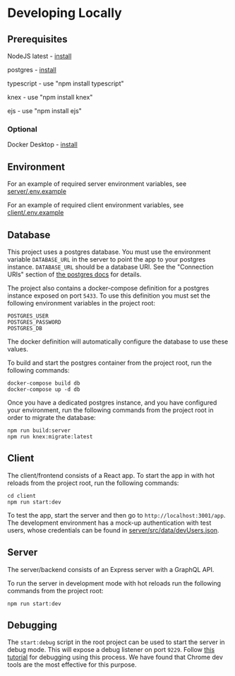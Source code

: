 # Developing Locally

## Prerequisites
NodeJS latest - [install](https://nodejs.org/en/download/package-manager)

postgres - [install](https://www.postgresql.org/download/)

typescript - use "npm install typescript"

knex - use "npm install knex"

ejs - use "npm install ejs"

### Optional
Docker Desktop - [install](https://docs.docker.com/get-docker/)

## Environment
For an example of required server environment variables, see [server/.env.example](server/.env.example)

For an example of required client environment variables, see [client/.env.example](client/.env.example)

## Database
This project uses a postgres database. You must use the environment variable `DATABASE_URL` in the server to point the app to your postgres instance. `DATABASE_URL` should be a database URI. See the "Connection URIs" section of [the postgres docs](https://www.postgresql.org/docs/current/libpq-connect.html) for details.

The project also contains a docker-compose definition for a postgres instance exposed on port `5433`. To use this definition you must set the following environment variables in the project root:
```
POSTGRES_USER
POSTGRES_PASSWORD
POSTGRES_DB
```
The docker definition will automatically configure the database to use these values.

To build and start the postgres container from the project root, run the following commands:

```
docker-compose build db
docker-compose up -d db
```

Once you have a dedicated postgres instance, and you have configured your environment, run the following commands from the project root in order to migrate the database:
```
npm run build:server
npm run knex:migrate:latest
```

## Client
The client/frontend consists of a React app. To start the app in with hot reloads from the project root, run the following commands:

```
cd client
npm run start:dev
```

To test the app, start the server and then go to `http://localhost:3001/app`. The development environment has a mock-up authentication with test users, whose credentials can be found in [server/src/data/devUsers.json](server/src/data/devUsers.json).

## Server
The server/backend consists of an Express server with a GraphQL API.

To run the server in development mode with hot reloads run the following commands from the project root:

```
npm run start:dev
```

## Debugging
The `start:debug` script in the root project can be used to start the server in debug mode. This will expose a debug listener on port `9229`. Follow [this tutorial](https://nodejs.org/en/docs/guides/debugging-getting-started) for debugging using this process. We have found that Chrome dev tools are the most effective for this purpose.
